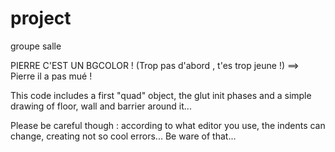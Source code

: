 project
=======

groupe salle

PIERRE C'EST UN BGCOLOR ! (Trop pas d'abord , t'es trop jeune !) ==> Pierre il a pas mué !


This code includes a first "quad" object, 
the glut init phases and a simple drawing of floor, wall and barrier around it...

Please be careful though : according to what editor you use, the indents can change, creating not so cool errors... 
Be ware of that...

